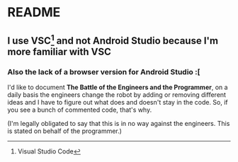# README

## I use VSC[^1] and not Android Studio because I'm more familiar with VSC

### Also the lack of a browser version for Android Studio :[

I'd like to document **The Battle of the Engineers and the Programmer**, on a daily basis the engineers change the robot by adding or removing different ideas and I have to figure out what does and doesn't stay in the code. So, if you see a bunch of commented code, that's why.

(I'm legally obligated to say that this is in no way against the engineers. This is stated on behalf of the programmer.)

[^1]: Visual Studio Code
